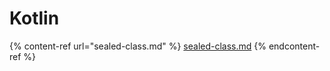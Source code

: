 # Kotlin

{% content-ref url="sealed-class.md" %}
[sealed-class.md](sealed-class.md)
{% endcontent-ref %}
